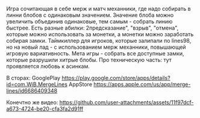 Игра сочитающая в себе мерж и матч механники, где надо собирать в линни блобов с одинаковым значением. Значение блоба можно увеличить объединив одинаковые, тем самым - собрать линию быстрее. 
Есть разные абилки: 2предсказание", "взрыв", "отмена", которые можно использовать за монетки, а монетки можно заработать собирая замки. 
Таймкиллер для игроков, которые залипали по lines98, но на новый лад - с использованием мерж механники, повышающей игровую вариативность.
Мета игры - собрать все доступные замки, которые разрушили хитрые блобы.
Про техническую часть: тут проявляется любовь к асинкам.

В сторах:
GooglePlay https://play.google.com/store/apps/details?id=com.WiB.MergeLines
AppStore https://apps.apple.com/us/app/merge-lines/id6686409348

Конечтно же видео:
https://github.com/user-attachments/assets/11f97dcf-a673-4724-be20-cfa3fa2d91ff
